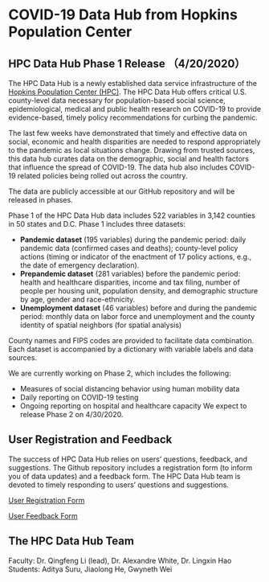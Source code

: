# COVID-19 Data Hub from Hopkins Population Center

## HPC Data Hub Phase 1 Release （4/20/2020）

The HPC Data Hub is a newly established data service infrastructure of the [Hopkins Population Center (HPC)](https://popcenter.jhu.edu/). The HPC Data Hub offers critical U.S. county-level data necessary for population-based social science, epidemiological, medical and public health research on COVID-19 to provide evidence-based, timely policy recommendations for curbing the pandemic. 

The last few weeks have demonstrated that timely and effective data on social, economic and health disparities are needed to respond appropriately to the pandemic as local situations change. Drawing from trusted sources, this data hub curates data on the demographic, social and health factors that influence the spread of COVID-19. The data hub also includes COVID-19 related policies being rolled out across the country. 

The data are publicly accessible at our GitHub repository and will be released in phases.

Phase 1 of the HPC Data Hub data includes 522 variables in 3,142 counties in 50 states and D.C. Phase 1 includes three datasets: 

-	**Pandemic dataset** (195 variables) during the pandemic period: daily pandemic data (confirmed cases and deaths); county-level policy actions (timing or indicator of the enactment of 17 policy actions, e.g., the date of emergency declaration). 
-	**Prepandemic dataset** (281 variables) before the pandemic period: health and healthcare disparities, income and tax filing, number of people per housing unit, population density, and demographic structure by age, gender and race-ethnicity.
-	**Unemployment dataset** (46 variables) before and during the pandemic period: monthly data on labor force and unemployment and the county identity of spatial neighbors (for spatial analysis)

County names and FIPS codes are provided to facilitate data combination. Each dataset is accompanied by a dictionary with variable labels and data sources.

We are currently working on Phase 2, which includes the following: 
-	Measures of social distancing behavior using human mobility data
-	Daily reporting on COVID-19 testing
-	Ongoing reporting on hospital and healthcare capacity
We expect to release Phase 2 on 4/30/2020.

## User Registration and Feedback
The success of HPC Data Hub relies on users’ questions, feedback, and suggestions. The Github repository includes a registration form (to inform you of data updates) and a feedback form. The HPC Data Hub team is devoted to timely responding to users’ questions and suggestions.

[User Registration Form](https://docs.google.com/forms/d/e/1FAIpQLSdomJngQRiPA-2tfa8WQA_nbscVf0y2hV_XRPRjFqnvx80XpA/viewform?usp=pp_url)

[User Feedback Form](https://docs.google.com/forms/d/e/1FAIpQLSeh1KCx57yQEZiGfem7dWUjyEDxmsr4sU25JOQdH80ERjpGlQ/viewform?usp=pp_url)

## The HPC Data Hub Team
Faculty: Dr. Qingfeng Li (lead), Dr. Alexandre White, Dr. Lingxin Hao
Students: Aditya Suru, Jiaolong He, Gwyneth Wei





<!---
<a href="Pandemic data and scripts/Pandemic_v1.csv" download>Click to Download</a>



⬇️ [Download HPC Data Hub Relase 1 dataset (CSV)](https://github.com/QFL2020/HPC_DataHub/blob/master/data/census_unemployment.csv)
--->
